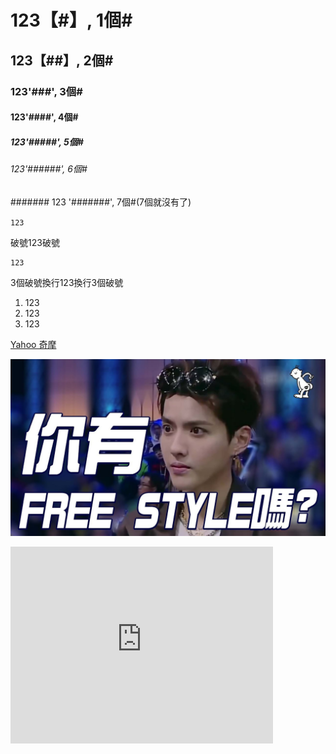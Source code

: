 
# 123【#】, 1個#
## 123【##】, 2個#
### 123'###', 3個#
#### 123'####', 4個#
##### 123'#####', 5個#
###### 123'######', 6個#
####### 123 '#######', 7個#(7個就沒有了)

`123`

破號123破號

```
123
```
3個破號換行123換行3個破號

1. 123
2. 123
3. 123

[Yahoo 奇摩](http://tw.yahoo.com)

![Free Style](freestyle.jpg)

<iframe width="420" height="315" src="https://www.youtube.com/watch?v=PKW8Lp_vQ3k" frameborder="0" webkitallowfullscreen mozallowfullscreen allowfullscreen></iframe>


